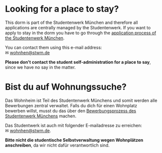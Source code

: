 <!-- English -->
# Looking for a place to stay?
This dorm is part of the Studentenwerk München and therefore all applications are centrally managed by the Studentenwerk. If you want to apply to stay in the dorm you have to go through the [application process of the Studentenwerk München](https://www.studentenwerk-muenchen.de/en/accommodation/application/). 

You can contact them using this e-mail address:  
✉ [wohnhen@stwm.de](mailto:wohnen@stwm.de)

**Please don't contact the student self-administration for a place to say**, since we have no say in the matter.

<!-- Deutsch -->
# Bist du auf Wohnungssuche?
Das Wohnheim ist Teil des Studentenwerk Münchens und somit werden alle Bewerbungen zentral verwaltet. Falls du dich für einen Wohnplatz bewerben willst, musst du das über den [Bewerbungsprozess des Studentenwerk Münchens](https://www.studentenwerk-muenchen.de/wohnen/bewerbung/) machen.

Das Studentwerk ist auch mit folgender E-mailadresse zu erreichen:  
✉ [wohnhen@stwm.de](mailto:wohnen@stwm.de).

**Bitte nicht die studentische Selbstverwaltung wegen Wohnplätzen anschreiben**, da wir nicht dafür verantwortlich sind.